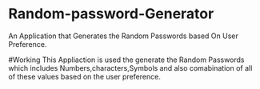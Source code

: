 # Random-password-Generator
An Application that Generates the Random Passwords based On User Preference.

#Working
This Appliaction is used the generate the Random Passwords which includes Numbers,characters,Symbols and also comabination of all of these values based on the user preference.
